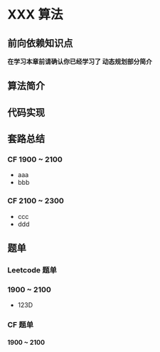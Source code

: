 # XXX 算法

## 前向依赖知识点
**在学习本章前请确认你已经学习了 动态规划部分简介**

## 算法简介

## 代码实现

## 套路总结
### CF 1900 ~ 2100
- aaa
- bbb
### CF 2100 ~ 2300
- ccc
- ddd
## 题单
### Leetcode 题单
### 1900 ~ 2100
- 123D
### CF 题单
#### 1900 ~ 2100